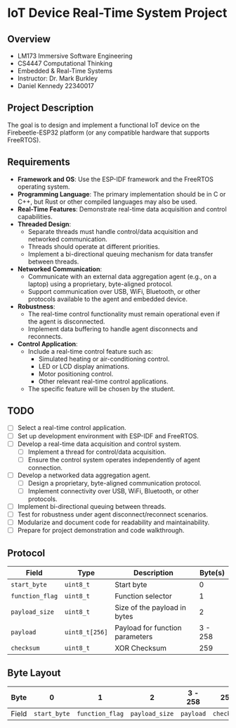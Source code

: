 # IoT Device Real-Time System Project

## Overview
- LM173 Immersive Software Engineering
- CS4447 Computational Thinking
- Embedded & Real-Time Systems
- Instructor: Dr. Mark Burkley
- Daniel Kennedy 22340017


## Project Description
The goal is to design and implement a functional IoT device on the Firebeetle-ESP32 platform (or any compatible hardware that supports FreeRTOS). 

## Requirements
- **Framework and OS**: Use the ESP-IDF framework and the FreeRTOS operating system.
- **Programming Language**: The primary implementation should be in C or C++, but Rust or other compiled languages may also be used.
- **Real-Time Features**: Demonstrate real-time data acquisition and control capabilities.
- **Threaded Design**:
  - Separate threads must handle control/data acquisition and networked communication.
  - Threads should operate at different priorities.
  - Implement a bi-directional queuing mechanism for data transfer between threads.
- **Networked Communication**:
  - Communicate with an external data aggregation agent (e.g., on a laptop) using a proprietary, byte-aligned protocol.
  - Support communication over USB, WiFi, Bluetooth, or other protocols available to the agent and embedded device.
- **Robustness**:
  - The real-time control functionality must remain operational even if the agent is disconnected.
  - Implement data buffering to handle agent disconnects and reconnects.
- **Control Application**:
  - Include a real-time control feature such as:
    - Simulated heating or air-conditioning control.
    - LED or LCD display animations.
    - Motor positioning control.
    - Other relevant real-time control applications.
  - The specific feature will be chosen by the student.

## TODO
- [ ] Select a real-time control application.
- [ ] Set up development environment with ESP-IDF and FreeRTOS.
- [ ] Develop a real-time data acquisition and control system.
  - [ ] Implement a thread for control/data acquisition.
  - [ ] Ensure the control system operates independently of agent connection.
- [ ] Develop a networked data aggregation agent.
  - [ ] Design a proprietary, byte-aligned communication protocol.
  - [ ] Implement connectivity over USB, WiFi, Bluetooth, or other protocols.
- [ ] Implement bi-directional queuing between threads.
- [ ] Test for robustness under agent disconnect/reconnect scenarios.
- [ ] Modularize and document code for readability and maintainability.
- [ ] Prepare for project demonstration and code walkthrough.

## Protocol

| Field          | Type     | Description                          | Byte(s)       |
|----------------|----------|--------------------------------------|---------------|
| `start_byte`   | `uint8_t`| Start byte                           | 0             |
| `function_flag`| `uint8_t`| Function selector                    | 1             |
| `payload_size` | `uint8_t`| Size of the payload in bytes         | 2             |
| `payload`      | `uint8_t[256]`| Payload for function parameters | 3 - 258       |
| `checksum`     | `uint8_t`| XOR Checksum                         | 259           |

## Byte Layout

| Byte    | 0           | 1             | 2             | 3 - 258       | 259         |
|---------|-------------|---------------|---------------|---------------|-------------|
| Field   | `start_byte`| `function_flag`| `payload_size`| `payload`     | `checksum`  |